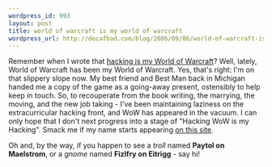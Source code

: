 ```yaml
--- 
wordpress_id: 993
layout: post
title: world of warcraft is my world of warcraft
wordpress_url: http://decafbad.com/blog/2006/09/06/world-of-warcraft-is-my-world-of-warcraft
---
```

Remember when I wrote that [hacking is my World of Warcraft][hwow]?  Well, lately, World of Warcraft has been my World of Warcraft.  Yes, that's right:  I'm on that slippery slope now.  My best friend and Best Man back in Michigan handed me a copy of the game as a going-away present, ostensibly to help keep in touch.  So, to recouperate from the book writing, the marrying, the moving, and the new job taking - I've been maintaining laziness on the extracurricular hacking front, and WoW has appeared in the vacuum.  I can only hope that I don't next progress into a stage of "Hacking WoW is my Hacking".  Smack me if my name starts appearing [on this site][ui].

Oh and, by the way, if you happen to see a *troll* named **Paytol on Maelstrom**, or a *gnome* named **Fizlfry on Eitrigg** - say hi!

[ui]: http://ui.worldofwar.net/
[hwow]: http://decafbad.com/blog/2006/05/03/hacking-is-my-world-of-warcraft
